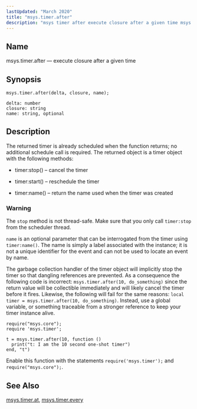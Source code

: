 ```yaml
---
lastUpdated: "March 2020"
title: "msys.timer.after"
description: "msys timer after execute closure after a given time msys timer after delta closure name The returned timer is already scheduled when the function returns no additional schedule call is required The returned object is a timer object with the following methods timer stop cancel the timer timer start reschedule..."
---
```


<a name="lua.ref.msys.timer.after"></a> 
## Name

msys.timer.after — execute closure after a given time

<a name="idp27027936"></a> 
## Synopsis

`msys.timer.after(delta, closure, name);`

```
delta: number
closure: string
name: string, optional
```
<a name="idp27030656"></a> 
## Description

The returned timer is already scheduled when the function returns; no additional schedule call is required. The returned object is a timer object with the following methods:

*   timer:stop() – cancel the timer

*   timer:start() – reschedule the timer

*   timer:name() – return the name used when the timer was created

### Warning

The `stop` method is not thread-safe. Make sure that you only call `timer:stop` from the scheduler thread.

`name` is an optional parameter that can be interrogated from the timer using `timer:name()`. The name is simply a label associated with the instance; it is not a unique identifier for the event and can not be used to locate an event by name.

The garbage collection handler of the timer object will implicitly stop the timer so that dangling references are prevented. As a consequence the following code is incorrect: `msys.timer.after(10, do_something)` since the return value will be collectible immediately and will likely cancel the timer before it fires. Likewise, the following will fail for the same reasons: `local timer = msys.timer.after(10, do_something)`. Instead, use a global variable, or something traceable from a stronger reference to keep your timer instance alive.

<a name="lua.ref.msys.timer.after.example"></a> 


```
require("msys.core");
require 'msys.timer';

t = msys.timer.after(10, function ()
  print("t: I am the 10 second one-shot timer")
end, "t")
```

Enable this function with the statements `require('msys.timer');` and `require("msys.core");`.

<a name="idp27045056"></a> 
## See Also

[msys.timer.at](/momentum/3/3-reference/3-reference-lua-ref-msys-timer-at), [msys.timer.every](/momentum/3/3-reference/3-reference-lua-ref-msys-timer-every)